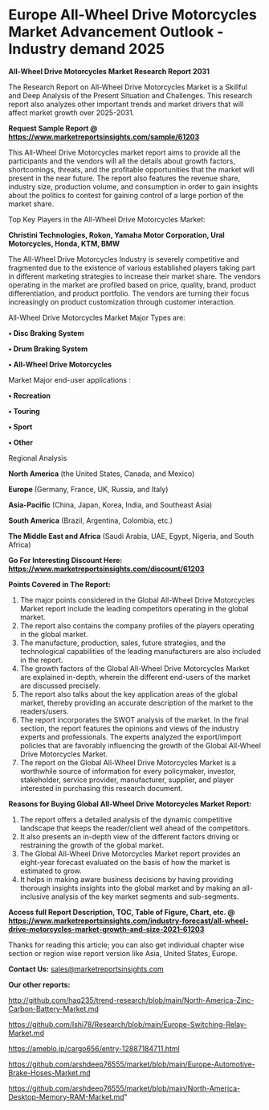 # Europe All-Wheel Drive Motorcycles Market Advancement Outlook - Industry demand 2025

<strong>All-Wheel Drive Motorcycles Market Research Report 2031</strong>

The Research Report on All-Wheel Drive Motorcycles Market is a Skillful and Deep Analysis of the Present Situation and Challenges. This research report also analyzes other important trends and market drivers that will affect market growth over 2025-2031.

<strong>Request Sample Report @ <a href=https://www.marketreportsinsights.com/sample/61203>https://www.marketreportsinsights.com/sample/61203</a></strong>

This All-Wheel Drive Motorcycles market report aims to provide all the participants and the vendors will all the details about growth factors, shortcomings, threats, and the profitable opportunities that the market will present in the near future. The report also features the revenue share, industry size, production volume, and consumption in order to gain insights about the politics to contest for gaining control of a large portion of the market share.

Top Key Players in the All-Wheel Drive Motorcycles Market:

<strong>Christini Technologies, Rokon, Yamaha Motor Corporation, Ural Motorcycles, Honda, KTM, BMW</strong>

The All-Wheel Drive Motorcycles Industry is severely competitive and fragmented due to the existence of various established players taking part in different marketing strategies to increase their market share. The vendors operating in the market are profiled based on price, quality, brand, product differentiation, and product portfolio. The vendors are turning their focus increasingly on product customization through customer interaction.

All-Wheel Drive Motorcycles Market Major Types are:

<strong>• Disc Braking System

• Drum Braking System

• All-Wheel Drive Motorcycles</strong>

Market Major end-user applications :

<strong>• Recreation

• Touring

• Sport

• Other</strong>

Regional Analysis

</u><strong><b>North America</b></strong> (the United States, Canada, and Mexico)

<strong><b>Europe </b></strong>(Germany, France, UK, Russia, and Italy)

<strong><b>Asia-Pacific</b></strong> (China, Japan, Korea, India, and Southeast Asia)

<strong><b>South America</b></strong> (Brazil, Argentina, Colombia, etc.)

<strong><b>The Middle East and Africa</b></strong> (Saudi Arabia, UAE, Egypt, Nigeria, and South Africa)

<strong>Go For Interesting Discount Here: <a href=https://www.marketreportsinsights.com/discount/61203>https://www.marketreportsinsights.com/discount/61203</a></strong>

<strong>Points Covered in The Report:</strong>
<ol>
  <li>The major points considered in the Global All-Wheel Drive Motorcycles Market report include the leading competitors operating in the global market.</li>
  <li>The report also contains the company profiles of the players operating in the global market.</li>
  <li>The manufacture, production, sales, future strategies, and the technological capabilities of the leading manufacturers are also included in the report.</li>
  <li>The growth factors of the Global All-Wheel Drive Motorcycles Market are explained in-depth, wherein the different end-users of the market are discussed precisely.</li>
  <li>The report also talks about the key application areas of the global market, thereby providing an accurate description of the market to the readers/users.</li>
  <li>The report incorporates the SWOT analysis of the market. In the final section, the report features the opinions and views of the industry experts and professionals. The experts analyzed the export/import policies that are favorably influencing the growth of the Global All-Wheel Drive Motorcycles Market.</li>
  <li>The report on the Global All-Wheel Drive Motorcycles Market is a worthwhile source of information for every policymaker, investor, stakeholder, service provider, manufacturer, supplier, and player interested in purchasing this research document.</li>
</ol>
<strong>Reasons for Buying Global All-Wheel Drive Motorcycles Market Report:</strong>

<ol>
  <li>The report offers a detailed analysis of the dynamic competitive landscape that keeps the reader/client well ahead of the competitors.</li>
  <li>It also presents an in-depth view of the different factors driving or restraining the growth of the global market.</li>
  <li>The Global All-Wheel Drive Motorcycles Market report provides an eight-year forecast evaluated on the basis of how the market is estimated to grow.</li>
  <li>It helps in making aware business decisions by having providing thorough insights insights into the global market and by making an all-inclusive analysis of the key market segments and sub-segments.</li>
</ol>
<strong>Access full Report Description, TOC, Table of Figure, Chart, etc. @ <a href=https://www.marketreportsinsights.com/industry-forecast/all-wheel-drive-motorcycles-market-growth-and-size-2021-61203>https://www.marketreportsinsights.com/industry-forecast/all-wheel-drive-motorcycles-market-growth-and-size-2021-61203</a></strong>


Thanks for reading this article; you can also get individual chapter wise section or region wise report version like Asia, United States, Europe.

<strong>Contact Us:</strong>
sales@marketreportsinsights.com

<strong>Our other reports:</strong>

<a href=http://github.com/haq235/trend-research/blob/main/North-America-Zinc-Carbon-Battery-Market.md>http://github.com/haq235/trend-research/blob/main/North-America-Zinc-Carbon-Battery-Market.md</a>

<a href=https://github.com/Ishi78/Research/blob/main/Europe-Switching-Relay-Market.md>https://github.com/Ishi78/Research/blob/main/Europe-Switching-Relay-Market.md</a>

<a href=https://ameblo.jp/cargo656/entry-12887184711.html>https://ameblo.jp/cargo656/entry-12887184711.html</a>

<a href=https://github.com/arshdeep76555/market/blob/main/Europe-Automotive-Brake-Hoses-Market.md>https://github.com/arshdeep76555/market/blob/main/Europe-Automotive-Brake-Hoses-Market.md</a>

<a href=https://github.com/arshdeep76555/market/blob/main/North-America-Desktop-Memory-RAM-Market.md>https://github.com/arshdeep76555/market/blob/main/North-America-Desktop-Memory-RAM-Market.md</a>"
